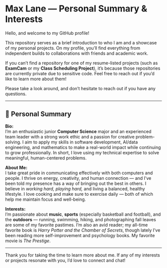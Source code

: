 # Max Lane — Personal Summary & Interests  

Hello, and welcome to my GitHub profile!  

This repository serves as a brief introduction to who I am and a showcase of my personal projects. On my profile, you’ll find everything from independent builds to collaborations with friends and academic work.  

If you can’t find a repository for one of my resume-listed projects (such as **ExamCam** or my **Class Scheduling Project**), it’s because those repositories are currently private due to sensitive code. Feel free to reach out if you’d like to learn more about them!  

Please take a look around, and don’t hesitate to reach out if you have any questions.  

---

## 🧠 Personal Summary  

**Bio:**  
I’m an enthusiastic junior **Computer Science** major and an experienced team leader with a strong work ethic and a passion for creative problem-solving. I aim to apply my skills in software development, AI/data engineering, and mathematics to make a real-world impact while continuing to grow professionally. In short, I love using my technical expertise to solve meaningful, human-centered problems.  

**About Me:**  
I take great pride in communicating effectively with both computers and people. I thrive on energy, creativity, and human connection — and I’ve been told my presence has a way of bringing out the best in others. I believe in *working hard, playing hard,* and living a balanced, healthy lifestyle. I love cooking and make sure to exercise daily — both of which help me maintain focus and well-being.  

**Interests:**  
I’m passionate about **music**, **sports** (especially basketball and football), and the **outdoors** — running, swimming, hiking, and photographing fall leaves are some of my favorite pastimes. I’m also an avid reader; my all-time favorite book is *Harry Potter and the Chamber of Secrets*, though lately I’ve been reading more self-improvement and psychology books. My favorite movie is *The Prestige*.  

---

Thank you for taking the time to learn more about me. If any of my interests or projects resonate with you, I’d love to connect and chat!  
